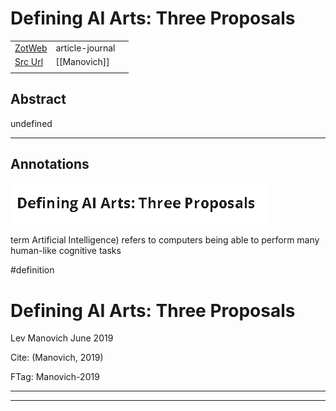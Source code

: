 
# Defining AI Arts: Three Proposals



|       |       |       |
|  ---  |  ---  |  ---  |
|   [ZotWeb](http://zotero.org/users/180474/items/4GH6XRE7)    | article-journal      |       |
|   [Src Url](undefined)    |  [[Manovich]]     |       |
|       |       |       |


## Abstract

undefined

----

## Annotations



![](12fahwPj6ojzsUCzp8aK.png)



term Artificial Intelligence) refers to computers being able to perform many human-like cognitive tasks

  

#definition



Defining AI Arts: Three Proposals
=================================



Lev Manovich June 2019

  

Cite: (Manovich, 2019)

FTag: Manovich-2019






----

----

